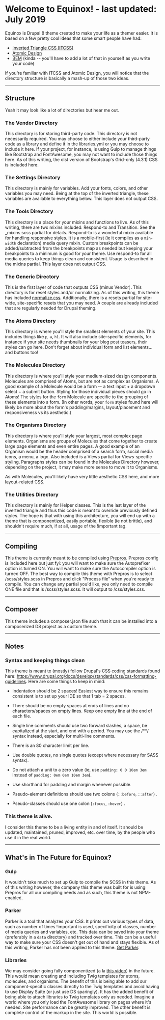# Welcome to Equinox! - last updated: July 2019

Equinox is Drupal 8 theme created to make your life as a themer easier. It is based on a few pretty cool ideas that some smart people have had:

+ [Inverted Triangle CSS (ITCSS)](https://www.xfive.co/blog/itcss-scalable-maintainable-css-architecture/)
+ [Atomic Design](http://bradfrost.com/blog/post/atomic-web-design/)
+ [BEM](http://getbem.com/) (kinda -- you'll have to add a lot of that in yourself as you write your code)

If you're familiar with ITCSS and Atomic Design, you will notice that the directory structure is basically a mash-up of those two ideas. 


_____________________________
## Structure

Yeah it may look like a lot of directories but hear me out.

### The Vendor Directory

This directory is for storing third-party code. This directory is not necessarily required. You may choose to either include your third-party code as a library and define it in the libraries.yml or you may choose to include it here. If your project, for instance, is using Gulp to manage things like Bootstrap and FontAwesome, you may not want to include those things here. As of this writing, the dist version of Bootstrap's Grid-only (4.3.1) CSS is included here. 

### The Settings Directory

This directory is mainly for variables. Add your fonts, colors, and other variables you may need.  Being at the top of the inverted triangle, these variables are available to everything below. This layer does not output CSS.

### The Tools Directory

This directory is a place for your mixins and functions to live. As of this writing, there are two mixins included: Respond-to and Transition. See the _mixins.scss partial for details. Respond-to is a wonderful mixin available for handling responsive styles. It is a mobile-first (ie it compiles as a `min-width` declaration) media query mixin. Custom breakpoints can be added/subtracted from the breakpoints map as needed but keeping your breakpoints to a minimum is good for your theme. Use respond-to for all media queries to keep things clean and consistent. Usage is described in the mixins partial. This layer does not output CSS.

### The Generic Directory

This is the first layer of code that outputs CSS (minus Vendor). This directory is for reset styles and/or normalizing. As of this writing, this theme has included [normalize.css](https://github.com/necolas/normalize.css/). Additionally, there is a resets partial for site-wide, site-specific resets that you may need. A couple are already included that are regularly needed for Drupal theming. 

### The Atoms Directory

This directory is where you'll style the smallest elements of your site. This includes things like `p`, `a`, `h1`. It will also include site-specific elements, for instance if your site needs thumbnails for your blog post teasers, their styles can go here. Don't forget about individual form and list elements... and buttons too! 

### The Molecules Directory

This directory is where you'll style your medium-sized design components. Molecules are comprised of Atoms, but are not as complex as Organisms. A good example of a Molecule would be a form -- a text input + a dropdown select + a submit button. Styling for those individual pieces should go in Atoms! The styles for the `form` Molecule are specific to the grouping of these elements into a form. (In other words, your `form` styles found here will likely be more about the form's padding/margins, layout/placement and responsiveness vs its aesthetic.)

### The Organisms Directory

This directory is where you'll style your largest, most complex page elements. Organisms are groups of Molecules that come together to create large page elements and even entire pages. A good example of an Organism would be the header comprised of a search form, social media icons, a menu, a logo. Also included is a Views partial for Views-specific styling. Paragraphs styles can be found in the Molecules Directory however, depending on the project, it may make more sense to move it to Organisms.

As with Molecules, you'll likely have very little aesthetic CSS here, and more layout-related CSS.

### The Utilities Directory

This directory is mainly for Helper classes. This is the last layer of the inverted triangle and thus this code is meant to override previously defined styles. The hope is that with using this architecture, you will end up with a theme that is componentized, easily portable, flexible (ie not brittle), and shouldn't require much, if at all, usage of the !important tag.


_____________________________
## Compiling

This theme is currently meant to be compiled using [Prepros](https://prepros.io/). Prepros config is included here but just fyi: you will want to make sure the Autoprefixer option is turned ON. You will want to make sure the Autocompiler option is turned OFF. The best way to compile this theme with Prepros is to select /scss/styles.scss in Prepros and click "Process file" when you're ready to compile. You can change any partial you'd like, you only need to compile ONE file and that is /scss/styles.scss. It will output to /css/styles.css.


_____________________________
## Composer

This theme includes a composer.json file such that it can be installed into a composerized D8 project as a custom theme. 


_____________________________
## Notes

### Syntax and keeping things clean

This theme is meant to (mostly) follow Drupal's CSS coding standards found here: https://www.drupal.org/docs/develop/standards/css/css-formatting-guidelines. Here are some things to keep in mind:

+ Indentation should be 2 spaces! Easiest way to ensure this remains consistent is to set up your IDE so that 1 tab = 2 spaces.

+ There should be no empty spaces at ends of lines and no characters/spaces on empty lines. Keep one empty line at the end of each file.

+ Single line comments should use two forward slashes, a space, be capitalized at the start, and end with a period. You may use the /**/ syntax instead, especially for multi-line comments.

+ There is an 80 character limit per line. 

+ Use double quotes, no single quotes (except where necessary for SASS syntax).

+ Do not attach a unit to a zero value (ie, use `padding: 0 0 10em 3em` instead of `padding: 0em 0em 10em 3em`).

+ Use shorthand for padding and margin whenever possible.

+ Pseudo-element definitions should use two colons (`::before`, `::after`) .

+ Pseudo-classes should use one colon (`:focus`, `:hover`) .

### This theme is alive.

I consider this theme to be a living entity in and of itself. It should be updated, maintained, pruned, improved, etc. over time, by the people who use it in the real world. 


_____________________________
## What's in The Future for Equinox?

### Gulp

It wouldn't take much to set up Gulp to compile the SCSS in this theme. As of this writing however, the company this theme was built for is using Prepros for all our compiling needs and as such, this theme is not NPM-enabled.

### Parker

Parker is a tool that analyzes your CSS. It prints out various types of data, such as number of times !important is used, specificity of classes, number of media queries and variables, etc. This data can be saved into your theme (preferably in a `data` directory) and tracked over time. This can be a useful way to make sure your CSS doesn't get out of hand and stays flexible. As of this writing, Parker has not been applied to this theme. [Get Parker](https://github.com/katiefenn/parker).


### Libraries

We may consider going fully componentized (a la [this video](https://youtu.be/dFMpUyNkIHo)) in the future. This would mean creating and including Twig templates for atoms, molecules, and organisms. The benefit of this is being able to add our component-specific classes directly to the Twig templates and avoid having to use Display Suite (or just use DS sparingly). It has the added benefit of being able to attach libraries to Twig templates only as needed. Imagine a world where you only load the FontAwesome library on pages where it's needed. Site performance can be greatly improved. The other benefit is complete control of the markup in the site. This world is possible. 